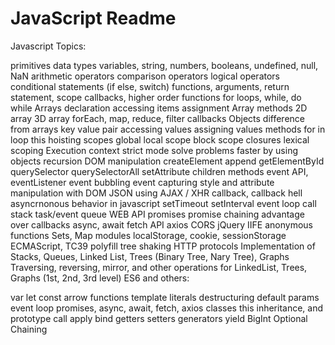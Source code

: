 # JavaScript Readme

Javascript Topics:

primitives data types
variables, string, numbers, booleans, undefined, null, NaN
arithmetic operators
comparison operators
logical operators
conditional statements (if else, switch)
functions, arguments, return statement, scope
callbacks, higher order functions
for loops, while, do while
Arrays
declaration
accessing items
assignment
Array methods
2D array
3D array
forEach, map, reduce, filter callbacks
Objects
difference from arrays
key value pair
accessing values
assigning values
methods
for in loop
this
hoisting
scopes
global
local scope
block scope
closures
lexical scoping
Execution context
strict mode
solve problems faster by using objects
recursion
DOM manipulation
createElement
append
getElementById
querySelector
querySelectorAll
setAttribute
children methods
event API, eventListener
event bubbling
event capturing
style and attribute manipulation with DOM
JSON
using AJAX / XHR
callback, callback hell
asyncrnonous behavior in javascript
setTimeout
setInterval
event loop
call stack
task/event queue
WEB API
promises
promise chaining
advantage over callbacks
async, await
fetch API
axios
CORS
jQuery
IIFE
anonymous functions
Sets, Map
modules
localStorage, cookie, sessionStorage
ECMAScript, TC39
polyfill
tree shaking
HTTP protocols
Implementation of Stacks, Queues, Linked List, Trees (Binary Tree, Nary Tree), Graphs
Traversing, reversing, mirror, and other operations for LinkedList, Trees, Graphs (1st, 2nd, 3rd level)
ES6 and others:

var let const
arrow functions
template literals
destructuring
default params
event loop
promises, async, await, fetch, axios
classes
this
inheritance, and prototype
call apply bind
getters
setters
generators
yield
BigInt
Optional Chaining
